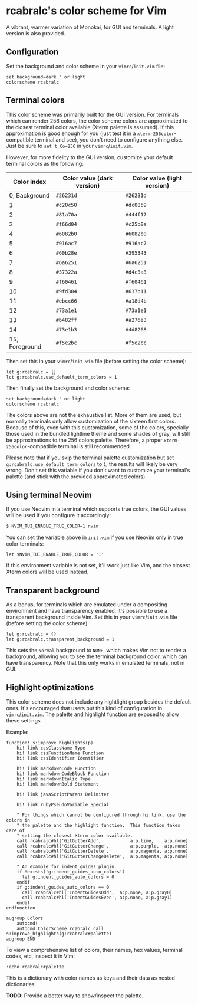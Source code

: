 # rcabralc's color scheme for Vim

A vibrant, warmer variation of Monokai, for GUI and terminals.  A light
version is also provided.


## Configuration

Set the background and color scheme in your `vimrc`/`init.vim` file:

```vim
set background=dark " or light
colorscheme rcabralc
```


## Terminal colors

This color scheme was primarily built for the GUI version.  For terminals
which can render 256 colors, the color scheme colors are approximated to the
closest terminal color available (Xterm palette is assumed).  If this
approximation is good enough for you (just test it in a
`xterm-256color`-compatible terminal and see), you don't need to configure
anything else.  Just be sure to `set t_Co=256` in your `vimrc`/`init.vim`.

However, for more fidelity to the GUI version, customize your default terminal
colors as the following:

Color index    | Color value (dark version) | Color value (light version)
-------------- | -------------------------- | ---------------------------
0, Background  | `#26231d`                  | `#26231d`
1              | `#c20c50`                  | `#dc0859`
2              | `#81a70a`                  | `#444f17`
3              | `#f66d04`                  | `#c25b0a`
4              | `#6082b0`                  | `#6082b0`
5              | `#916ac7`                  | `#916ac7`
6              | `#60b28e`                  | `#395343`
7              | `#6a6251`                  | `#6a6251`
8              | `#37322a`                  | `#d4c3a3`
9              | `#f60461`                  | `#f60461`
10             | `#9fd304`                  | `#637b11`
11             | `#ebcc66`                  | `#a18d4b`
12             | `#73a1e1`                  | `#73a1e1`
13             | `#b482ff`                  | `#a276e3`
14             | `#73e1b3`                  | `#4d8268`
15, Foreground | `#f5e2bc`                  | `#f5e2bc`

Then set this in your `vimrc`/`init.vim` file (before setting the color
scheme):

```vim
let g:rcabralc = {}
let g:rcabralc.use_default_term_colors = 1
```

Then finally set the background and color scheme:

```vim
set background=dark " or light
colorscheme rcabralc
```

The colors above are not the exhaustive list.  More of them are used, but
normally terminals only allow customization of the sixteen first colors.
Because of this, even with this customization, some of the colors, specially
those used in the bundled lightline theme and some shades of gray, will still
be approximations to the 256 colors palette.  Therefore, a proper
`xterm-256color`-compatible terminal is still recommended.

Please note that if you skip the terminal palette customization but set
`g:rcabralc.use_default_term_colors` to `1`, the results will likely be very
wrong.  Don't set this variable if you don't want to customize your terminal's
palette (and stick with the provided approximated colors).


## Using terminal Neovim

If you use Neovim in a terminal which supports true colors, the GUI values
will be used if you configure it accordingly:

```bash
$ NVIM_TUI_ENABLE_TRUE_COLOR=1 nvim
```

You can set the variable above in `init.vim` if you use Neovim only in true
color terminals:

```vim
let $NVIM_TUI_ENABLE_TRUE_COLOR = '1'
```

If this environment variable is not set, it'll work just like Vim, and the
closest Xterm colors will be used instead.


## Transparent background

As a bonus, for terminals which are emulated under a compositing environment
and have transparency enabled, it's possible to use a transparent background
inside Vim.  Set this in your `vimrc`/`init.vim` file (before setting the
color scheme):

```vim
let g:rcabralc = {}
let g:rcabralc.transparent_background = 1
```

This sets the `Normal` background to `NONE`, which makes Vim not to render a
background, allowing you to see the terminal background color, which can have
transparency.  Note that this only works in emulated terminals, not in GUI.


## Highlight optimizations

This color scheme does not include any hightlight group besides the default
ones.  It's encouraged that users put this kind of configuration in
`vimrc`/`init.vim`.  The palette and highlight function are exposed to allow
these settings.

Example:

```vim
function! s:improve_highlights(p)
    hi! link cssClassName Type
    hi! link cssFunctionName Function
    hi! link cssIdentifier Identifier

    hi! link markdownCode Function
    hi! link markdownCodeBlock Function
    hi! link markdownItalic Type
    hi! link markdownBold Statement

    hi! link javaScriptParens Delimiter

    hi! link rubyPseudoVariable Special

    " For things which cannot be configured through hi link, use the colors in
    " the palette and the highlight function.  This function takes care of
    " setting the closest Xterm color available.
    call rcabralc#hl('GitGutterAdd',           a:p.lime,    a:p.none)
    call rcabralc#hl('GitGutterChange',        a:p.purple,  a:p.none)
    call rcabralc#hl('GitGutterDelete',        a:p.magenta, a:p.none)
    call rcabralc#hl('GitGutterChangeDelete',  a:p.magenta, a:p.none)

    " An example for indent guides plugin.
    if !exists('g:indent_guides_auto_colors')
      let g:indent_guides_auto_colors = 0
    endif
    if g:indent_guides_auto_colors == 0
      call rcabralc#hl('IndentGuidesOdd',  a:p.none, a:p.gray0)
      call rcabralc#hl('IndentGuidesEven', a:p.none, a:p.gray1)
    endif
endfunction

augroup Colors
    autocmd!
    autocmd ColorScheme rcabralc call s:improve_highlights(g:rcabralc#palette)
augroup END
```

To view a comprehensive list of colors, their names, hex values, terminal
codes, etc, inspect it in Vim:

```vim
:echo rcabralc#palette
```

This is a dictionary with color names as keys and their data as nested
dictionaries.

**TODO**: Provide a better way to show/inspect the palette.
